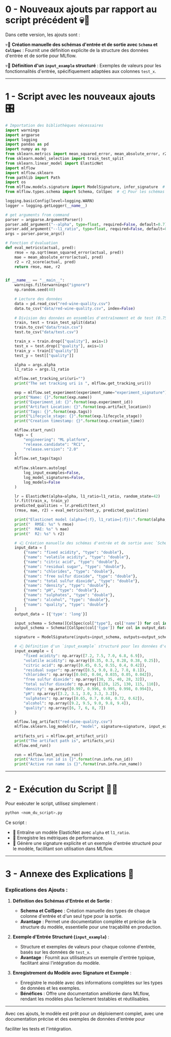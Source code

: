 
# 0 - Nouveaux ajouts par rapport au script précédent 💀🚨

Dans cette version, les ajouts sont :
  
💀🚨 **Création manuelle des schémas d'entrée et de sortie avec `Schema` et `ColSpec`** : Fournit une définition explicite de la structure des données d'entrée et de sortie pour MLflow.

💀🚨 **Définition d'un `input_example` structuré** : Exemples de valeurs pour les fonctionnalités d'entrée, spécifiquement adaptées aux colonnes `test_x`.

---

# 1 - Script avec les nouveaux ajouts 🎛️

```python
# Importation des bibliothèques nécessaires
import warnings
import argparse
import logging
import pandas as pd
import numpy as np
from sklearn.metrics import mean_squared_error, mean_absolute_error, r2_score
from sklearn.model_selection import train_test_split
from sklearn.linear_model import ElasticNet
import mlflow
import mlflow.sklearn
from pathlib import Path
import os
from mlflow.models.signature import ModelSignature, infer_signature  # 💀🚨 Pour la signature automatique du modèle
from mlflow.types.schema import Schema, ColSpec  # 💀🚨 Pour les schémas d'entrée et de sortie

logging.basicConfig(level=logging.WARN)
logger = logging.getLogger(__name__)

# get arguments from command
parser = argparse.ArgumentParser()
parser.add_argument("--alpha", type=float, required=False, default=0.7)
parser.add_argument("--l1_ratio", type=float, required=False, default=0.7)
args = parser.parse_args()

# Fonction d'évaluation
def eval_metrics(actual, pred):
    rmse = np.sqrt(mean_squared_error(actual, pred))
    mae = mean_absolute_error(actual, pred)
    r2 = r2_score(actual, pred)
    return rmse, mae, r2


if __name__ == "__main__":
    warnings.filterwarnings("ignore")
    np.random.seed(40)

    # Lecture des données
    data = pd.read_csv("red-wine-quality.csv")
    data.to_csv("data/red-wine-quality.csv", index=False)
    
    # Division des données en ensembles d'entraînement et de test (0.75, 0.25)
    train, test = train_test_split(data)
    train.to_csv("data/train.csv")
    test.to_csv("data/test.csv")

    train_x = train.drop(["quality"], axis=1)
    test_x = test.drop(["quality"], axis=1)
    train_y = train[["quality"]]
    test_y = test[["quality"]]

    alpha = args.alpha
    l1_ratio = args.l1_ratio

    mlflow.set_tracking_uri(uri="")
    print("The set tracking uri is ", mlflow.get_tracking_uri())

    exp = mlflow.set_experiment(experiment_name="experiment_signature")
    print("Name: {}".format(exp.name))
    print("Experiment_id: {}".format(exp.experiment_id))
    print("Artifact Location: {}".format(exp.artifact_location))
    print("Tags: {}".format(exp.tags))
    print("Lifecycle_stage: {}".format(exp.lifecycle_stage))
    print("Creation timestamp: {}".format(exp.creation_time))

    mlflow.start_run()
    tags = {
        "engineering": "ML platform",
        "release.candidate": "RC1",
        "release.version": "2.0"
    }
    mlflow.set_tags(tags)
    
    mlflow.sklearn.autolog(
        log_input_examples=False,
        log_model_signatures=False,
        log_models=False
    )

    lr = ElasticNet(alpha=alpha, l1_ratio=l1_ratio, random_state=42)
    lr.fit(train_x, train_y)
    predicted_qualities = lr.predict(test_x)
    (rmse, mae, r2) = eval_metrics(test_y, predicted_qualities)

    print("Elasticnet model (alpha={:f}, l1_ratio={:f}):".format(alpha, l1_ratio))
    print("  RMSE: %s" % rmse)
    print("  MAE: %s" % mae)
    print("  R2: %s" % r2)

    # 💀🚨 Création manuelle des schémas d'entrée et de sortie avec `Schema` et `ColSpec`
    input_data = [
        {"name": "fixed acidity", "type": "double"},
        {"name": "volatile acidity", "type": "double"},
        {"name": "citric acid", "type": "double"},
        {"name": "residual sugar", "type": "double"},
        {"name": "chlorides", "type": "double"},
        {"name": "free sulfur dioxide", "type": "double"},
        {"name": "total sulfur dioxide", "type": "double"},
        {"name": "density", "type": "double"},
        {"name": "pH", "type": "double"},
        {"name": "sulphates", "type": "double"},
        {"name": "alcohol", "type": "double"},
        {"name": "quality", "type": "double"}
    ]
    output_data = [{'type': 'long'}]

    input_schema = Schema([ColSpec(col["type"], col['name']) for col in input_data])
    output_schema = Schema([ColSpec(col['type']) for col in output_data])

    signature = ModelSignature(inputs=input_schema, outputs=output_schema)

    # 💀🚨 Définition d'un `input_example` structuré pour les données d'entrée
    input_example = {
        "fixed acidity": np.array([7.2, 7.5, 7.0, 6.8, 6.9]),
        "volatile acidity": np.array([0.35, 0.3, 0.28, 0.38, 0.25]),
        "citric acid": np.array([0.45, 0.5, 0.55, 0.4, 0.42]),
        "residual sugar": np.array([8.5, 9.0, 8.2, 7.8, 8.1]),
        "chlorides": np.array([0.045, 0.04, 0.035, 0.05, 0.042]),
        "free sulfur dioxide": np.array([30, 35, 40, 28, 32]),
        "total sulfur dioxide": np.array([120, 125, 130, 115, 110]),
        "density": np.array([0.997, 0.996, 0.995, 0.998, 0.994]),
        "pH": np.array([3.2, 3.1, 3.0, 3.3, 3.2]),
        "sulphates": np.array([0.65, 0.7, 0.68, 0.72, 0.62]),
        "alcohol": np.array([9.2, 9.5, 9.0, 9.8, 9.4]),
        "quality": np.array([6, 7, 6, 8, 7])
    }

    mlflow.log_artifact("red-wine-quality.csv")
    mlflow.sklearn.log_model(lr, "model", signature=signature, input_example=input_example)
    
    artifacts_uri = mlflow.get_artifact_uri()
    print("The artifact path is", artifacts_uri)
    mlflow.end_run()

    run = mlflow.last_active_run()
    print("Active run id is {}".format(run.info.run_id))
    print("Active run name is {}".format(run.info.run_name))
```

---

# 2 - Exécution du Script 🏃‍♂️

Pour exécuter le script, utilisez simplement :

```bash
python <nom_du_script>.py
```

Ce script :
- 🚀 Entraîne un modèle ElasticNet avec `alpha` et `l1_ratio`.
- 🚀 Enregistre les métriques de performance.
- 🚀 Génère une signature explicite et un exemple d'entrée structuré pour le modèle, facilitant son utilisation dans MLflow.

---

# 3 - Annexe des Explications 📖

### Explications des Ajouts :

1. **Définition des Schémas d'Entrée et de Sortie** :
   - **Schema et ColSpec** : Création manuelle des types de chaque colonne d'entrée et d'un seul type pour la sortie.
   - **Avantage** : Permet une documentation complète et précise de la structure du modèle, essentielle pour une traçabilité en production.

2. **Exemple d'Entrée Structuré (`input_example`)** :
   - Structure et exemples de valeurs pour chaque colonne d'entrée, basés sur les données de `test_x`.
   - **Avantage** : Fournit aux utilisateurs un exemple d'entrée typique, facilitant ainsi l'intégration du modèle.

3. **Enregistrement du Modèle avec Signature et Exemple** :
   - Enregistre le modèle avec des informations complètes sur les types de données et les exemples.
   - **Bénéfices** : Offre une documentation améliorée dans MLflow, rendant les modèles plus facilement testables et réutilisables.

---

Avec ces ajouts, le modèle est prêt pour un déploiement complet, avec une documentation précise et des exemples de données d'entrée pour

 faciliter les tests et l'intégration.
